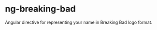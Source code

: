 ng-breaking-bad
===============

Angular directive for representing your name in Breaking Bad logo format.
